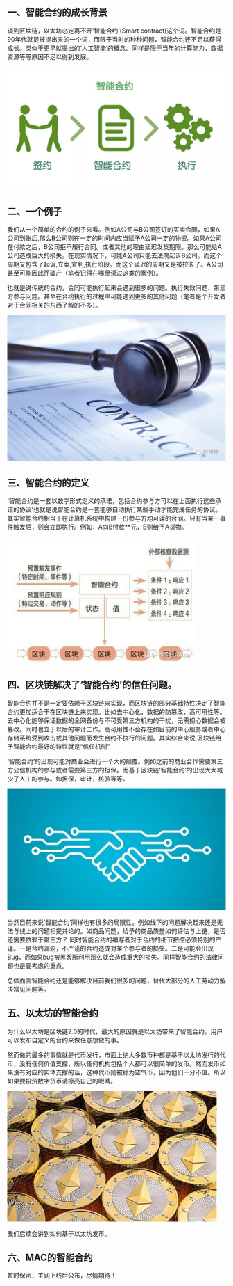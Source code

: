 ## 一、智能合约的成长背景

谈到区块链，以太坊必定离不开‘智能合约’(Smart contract)这个词。智能合约是90年代就提被提出来的一个词，而限于当时的种种问题，智能合约还不足以获得成长。类似于更早就提出的‘人工智能’的概念。同样是限于当年的计算能力，数据资源等等原因不足以得到发展。

![区块链](img/4-2.jpg "png")

## 二、一个例子

我们从一个简单的合约的例子来看。例如A公司与B公司签订的买卖合同，如果A公司到账后,那么B公司则在一定的时间内应当赋予A公司一定的物资。如果A公司在付款之后，B公司拒不履行合同。或者其他的理由延迟发货期限。那么可能给A公司造成巨大的损失。在现实情况下，可能A公司只能去法院起诉B公司。而这个周期又包含了起诉,立案,宣判,执行阶段。而这个延迟的周期又是被拉长了。A公司甚至可能因此而破产（笔者记得在哪里读过这类的案例）。

也就是说传统的合约，合同可能执行起来会遇到很多的问题。执行失效问题、第三方参与问题。甚至在合约执行的过程中可能遇到更多的其他问题（笔者是个开发者对于合同相关的东西了解的不多）。

![区块链](img/4-4.jpg "png")


## 三、智能合约的定义

‘智能合约是一套以数字形式定义的承诺，包括合约参与方可以在上面执行这些承诺的协议’也就是说智能合约是一套能够自动执行某些手动才能完成任务的协议。其实智能合约相当于在计算机系统中构建一份参与方均可读的合同。只有当某一事件触发后，则会立即执行。例如，A向B付款**元，B则给予A货物。

![区块链](img/4-1.jpg "png")

## 四、区块链解决了‘智能合约’的信任问题。

智能合约并不是一定要依赖于区块链来实现，而区块链的部分基础特性决定了智能合约更加适合于在区块链上来实现。比如去中心化，数据的防篡改，高可用性等。去中心化能够保证数据的全网备份与不可受第三方机构的干扰，无需担心数据会被篡改。同时也立于以后的审计工作。高可用性不会存在如目前的中心服务或者中心存储系统受到攻击或其他问题而发生合约不执行的问题。其实综合来说,区块链给予智能合约最好的特性就是“信任机制”

‘智能合约’的出现可能对商业会进行一个大的颠覆。例如之前的商业合作需要第三方公信机构的参与或者需要第三方的担保。而基于区块链‘智能合约’的出现大大减少了人工的参与。如担保，审计，核验等等。

![区块链](img/4-3.jpg "png")

当然目前来说‘智能合约’同样也有很多的局限性。例如线下的问题解决起来还是无法与线上的问题相提并论的。如商品问题，给予的商品质量如何评估与上链，是否还需要依赖于第三方？ 同时智能合约的编写者对于合约的细节把控必须特别的严谨。一是合约漏洞，不严谨的合约造成对某个参与者的损失。二是可能会出现Bug，而如果bug被黑客所利用那么就会造成重大的损失。同样智能合约的法律问题也是要考虑的重点。

总体而言智能合约还是能够解决目前我们很多的问题，替代大部分的人工劳动力解决常见问题等。

## 五、以太坊的智能合约

为什么以太坊是区块链2.0的时代，最大的原因就是以太坊带来了智能合约。用户可以发布自定义的合约来做任意想做的事。

然而做的最多的事情就是代币发行，市面上绝大多数币种都是基于以太坊发行的代币，没有任何价值支撑，所以任何机构包括个人都可以很简单的发币。然而发币如果没有对应的实体支撑的话，这种代币则被称为空气币，因为他们一分不值。所以如果要投资数字货币请擦亮自己的眼睛。

![区块链](img/4-5.jpg "png")

我们后续会讲到如何基于以太坊发币。

## 六、MAC的智能合约

暂时保密，主网上线后公布，尽情期待！
